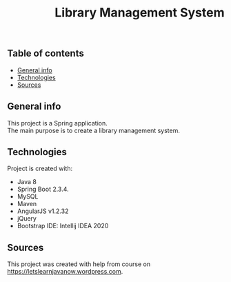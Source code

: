 <h1 align="right">Library Management System</h1><br>

## Table of contents
* [General info](#general-info)
* [Technologies](#technologies)
* [Sources](#sources)

## General info
This project is a Spring application.  
The main purpose is to create a library management system.       

## Technologies
Project is created with:
* Java 8
* Spring Boot 2.3.4.  
* MySQL
* Maven  
* AngularJS v1.2.32  
* jQuery  
* Bootstrap
IDE: Intellij IDEA 2020

## Sources
This project was created with help from course on <a href="https://letslearnjavanow.wordpress.com">https://letslearnjavanow.wordpress.com</a>.
